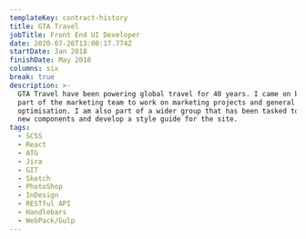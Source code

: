 ```yaml
---
templateKey: contract-history
title: GTA Travel
jobTitle: Front End UI Developer
date: 2020-07-26T13:00:17.774Z
startDate: Jan 2018
finishDate: May 2018
columns: six
break: true
description: >-
  GTA Travel have been powering global travel for 40 years. I came on board as
  part of the marketing team to work on marketing projects and general site
  optimisation. I am also part of a wider group that has been tasked to create
  new components and develop a style guide for the site.
tags:
  - SCSS
  - React
  - ATG
  - Jira
  - GIT
  - Sketch
  - PhotoShop
  - InDesign
  - RESTful API
  - Handlebars
  - WebPack/Gulp
---
```

